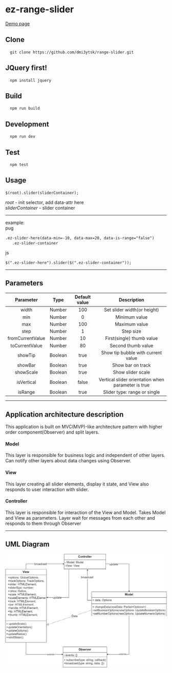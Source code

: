 # ez-range-slider

[Demo page](https://dmi3ytsk.github.io/range-slider/public/)
 
## Clone
```
  git clone https://github.com/dmi3ytsk/range-slider.git
```
## JQuery first!
```
  npm install jquery
```
## Build
```
  npm run build
```
## Development
```
  npm run dev
```
## Test
```
  npm test
```

## Usage
```
$(root).slider(sliderContainer);
```
<i>root</i> - init selector, add data-attr here<br>
<i>sliderContainer</i> - slider container
 
---
example:<br>
pug 
```
.ez-slider-here(data-min=-10, data-max=20, data-is-range="false")
   .ez-slider-container
```
js
```
$(".ez-slider-here").slider($(".ez-slider-container"));
```
---
## Parameters

| Parameter | Type | Default value | Description |
|:------:|:----:|:-------------:|:-------------:|
|width|Number|100|Set slider width(or height)|
|min|Number|0|Minimum value|
|max|Number|100|Maximum value|
|step|Number|1|Step size|
|fromCurrentValue|Number|10|First(single) thumb value|
|toCurrentValue|Number|80|Second thumb value|
|showTip|Boolean|true|Show tip bubble with current value|
|showBar|Boolean|true|Show bar on track|
|showScale|Boolean|true|Show slider scale|
|isVertical|Boolean|false|Vertical slider orientation when parameter is true|
|isRange|Boolean|true|Slider type: range or single|

---
## Application architecture description
This application is built on MVC(MVP)-like architecture pattern with higher order component(Observer) and split layers.

 #### Model
 This layer is responsible for business logic and independent of other layers. Сan notify other layers about data changes using Observer.

 #### View
 This layer creating all slider elements, display it state, and View also responds to user interaction with slider.
 
 #### Controller
  This layer is responsible for interaction of the View and Model. Takes Model and View as parameters. Layer wait for messages from each other and responds to them through Observer

---
## UML Diagram
  ![UML Diagram](https://github.com/dmi3ytsk/range-slider/blob/main/img/uml-diagram.jpg)
